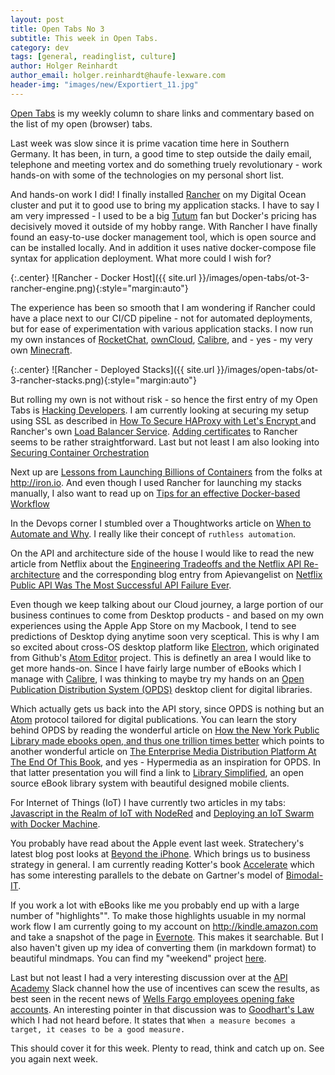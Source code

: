 ```yaml
---
layout: post
title: Open Tabs No 3
subtitle: This week in Open Tabs.
category: dev
tags: [general, readinglist, culture]
author: Holger Reinhardt
author_email: holger.reinhardt@haufe-lexware.com 
header-img: "images/new/Exportiert_11.jpg"
---
```


[Open Tabs](/meta/category/opinion/) is my weekly column to share links and commentary based on the list of my open (browser) tabs. 

Last week was slow since it is prime vacation time here in Southern Germany. It has been, in turn, a good time to step outside the daily email, telephone and meeting vortex and do something truely revolutionary - work hands-on with some of the technologies on my personal short list.

And hands-on work I did! I finally installed [Rancher](http://rancher.com) on my Digital Ocean cluster and put it to good use to bring my application stacks. I have to say I am very impressed - I used to be a big [Tutum](https://blog.tutum.co) fan but Docker's pricing has decisively moved it outside of my hobby range. With Rancher I have finally found an easy-to-use docker management tool, which is open source and can be installed locally. And in addition it uses native docker-compose file syntax for application deployment. What more could I wish for?

{:.center}
![Rancher - Docker Host]({{ site.url }}/images/open-tabs/ot-3-rancher-engine.png){:style="margin:auto"}

The experience has been so smooth that I am wondering if Rancher could have a place next to our CI/CD pipeline - not for automated deployments, but for ease of experimentation with various application stacks. I now run my own instances of [RocketChat](https://gist.github.com/hlgr360/d7f6ae9452f77c193fea81fc94e5c730), [ownCloud](https://gist.github.com/hlgr360/d8832ee7d02ca6fa4ab6be4857bac26d), [Calibre](https://gist.github.com/hlgr360/39ee1f7c45ec39cf4c4832df3219fb4e), and - yes - my very own [Minecraft](https://gist.github.com/hlgr360/c8cfc249de2e6f4548e9ad231051187f). 

{:.center}
![Rancher - Deployed Stacks]({{ site.url }}/images/open-tabs/ot-3-rancher-stacks.png){:style="margin:auto"}

But rolling my own is not without risk - so hence the first entry of my Open Tabs is [Hacking Developers](http://bouk.co/blog/hacking-developers/). I am currently looking at securing my setup using SSL as described in [How To Secure HAProxy with Let's Encrypt ](https://www.digitalocean.com/community/tutorials/how-to-secure-haproxy-with-let-s-encrypt-on-ubuntu-14-04) and Rancher's own [Load Balancer Service](http://docs.rancher.com/rancher/v1.1/zh/cattle/adding-load-balancers/). [Adding certificates](http://docs.rancher.com/rancher/v1.1/zh/environments/certificates/) to Rancher seems to be rather straightforward. Last but not least I am also looking into [Securing Container Orchestration](http://blogs.adobe.com/security/2016/08/security-considerations-for-container-orchestration.html)

Next up are [Lessons from Launching Billions of Containers](http://www.infoworld.com/article/3112875/application-development/lessons-from-launching-billions-of-docker-containers.html) from the folks at <http://iron.io>. And even though I used Rancher for launching my stacks manually, I also want to read up on [Tips for an effective Docker-based Workflow](https://www.oreilly.com/ideas/4-tips-for-an-effective-docker-based-workflow)

In the Devops corner I stumbled over a Thoughtworks article on [When to Automate and Why](https://www.thoughtworks.com/insights/blog/when-to-automate-and-why). I really like their concept of `ruthless automation`.

On the API and architecture side of the house I would like to read the new article from Netflix about the [Engineering Tradeoffs and the Netflix API Re-architecture](http://techblog.netflix.com/2016/08/engineering-trade-offs-and-netflix-api.html) and the corresponding blog entry from Apievangelist on [Netflix Public API Was The Most Successful API Failure Ever](http://apievangelist.com/2016/09/07/the-netflix-public-api-was-the-most-successful-api-failure-ever/).

Even though we keep talking about our Cloud journey, a large portion of our business continues to come from Desktop products - and based on my own experiences using the Apple App Store on my Macbook, I tend to see predictions of Desktop dying anytime soon very sceptical. This is why I am so excited about cross-OS desktop platform like [Electron](http://electron.atom.io), which originated from Github's [Atom Editor](https://atom.io) project. This is definetly an area I would like to get more hands-on. Since I have fairly large number of eBooks which I manage with [Calibre](https://calibre-ebook.com), I was thinking to maybe try my hands on an [Open Publication Distribution System (OPDS)](http://opds-spec.org/about/) desktop client for digital libraries. 

Which actually gets us back into the API story, since OPDS is nothing but an [Atom](http://www.ietf.org/rfc/rfc4287.txt) protocol tailored for digital publications. You can learn the story behind OPDS by reading the wonderful article on [How the New York Public Library made ebooks open, and thus one trillion times better](https://boingboing.net/2016/08/21/how-the-new-york-public-librar.html) which points to another wonderful article on [The Enterprise Media Distribution Platform At The End Of This Book](https://www.crummy.com/writing/speaking/2015-RESTFest/), and yes - Hypermedia as an inspiration for OPDS. In that latter presentation you will find a link to [Library Simplified](http://www.librarysimplified.org), an open source eBook library system with beautiful designed mobile clients.

For Internet of Things (IoT) I have currently two articles in my tabs: [Javascript in the Realm of IoT with NodeRed](https://blog.pusher.com/javascript-in-the-realm-of-iot-with-node-red/) and [Deploying an IoT Swarm with Docker Machine](http://blog.hypriot.com/post/deploy-swarm-on-chip-with-docker-machine/).

You probably have read about the Apple event last week. Stratechery's latest blog post looks at [Beyond the iPhone](https://stratechery.com/2016/beyond-the-iphone/). Which brings us to business strategy in general. I am currently reading Kotter's book [Accelerate](http://www.kotterinternational.com/book/accelerate/) which has some interesting parallels to the debate on Gartner's model of [Bimodal-IT](http://www.gartner.com/it-glossary/bimodal).

If you work a lot with eBooks like me you probably end up with a large number of "highlights"". To make those highlights usuable in my normal work flow I am currently going to my account on <http://kindle.amazon.com> and take a snapshot of the page in [Evernote](http://evernote.com). This makes it searchable. But I  also haven't given up my idea of converting them (in markdown format) to beautiful mindmaps. You can find my "weekend" project [here](https://github.com/hlgr360/mindmap.js).

Last but not least I had a very interesting discussion over at the [API Academy](http://www.apiacademy.co) Slack channel how the use of incentives can scew the results, as best seen in the recent news of [Wells Fargo employees opening fake accounts](https://twitter.com/ritholtz/status/774236789624205312). An interesting pointer in that discussion was to [Goodhart's Law](https://en.m.wikipedia.org/wiki/Goodhart%27s_law) which I had not heard before. It states that `When a measure becomes a target, it ceases to be a good measure.`

This should cover it for this week. Plenty to read, think and catch up on. See you again next week.

